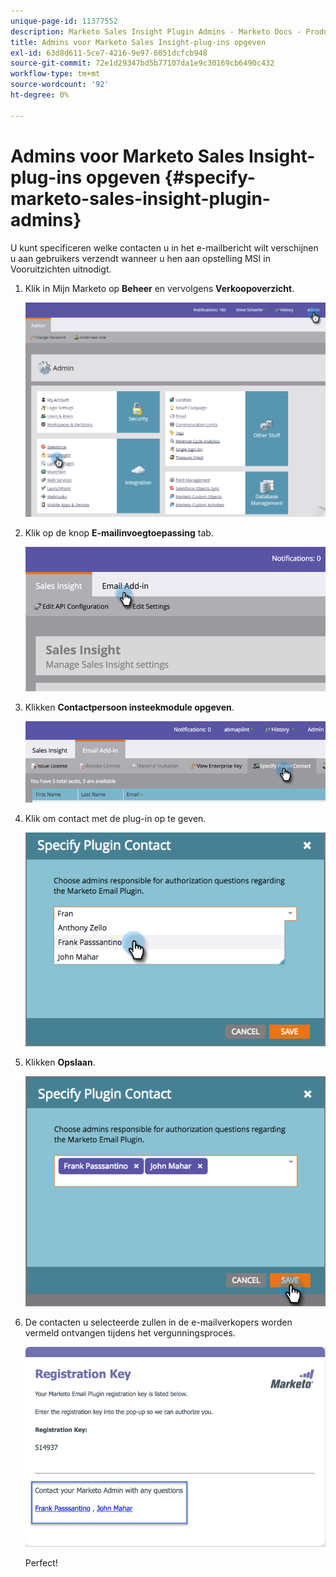 ```yaml
---
unique-page-id: 11377552
description: Marketo Sales Insight Plugin Admins - Marketo Docs - Productdocumentatie opgeven
title: Admins voor Marketo Sales Insight-plug-ins opgeven
exl-id: 63d8d611-5ce7-4216-9e97-6051dcfcb948
source-git-commit: 72e1d29347bd5b77107da1e9c30169cb6490c432
workflow-type: tm+mt
source-wordcount: '92'
ht-degree: 0%

---
```


# Admins voor Marketo Sales Insight-plug-ins opgeven {#specify-marketo-sales-insight-plugin-admins}

U kunt specificeren welke contacten u in het e-mailbericht wilt verschijnen u aan gebruikers verzendt wanneer u hen aan opstelling MSI in Vooruitzichten uitnodigt.

1. Klik in Mijn Marketo op **Beheer** en vervolgens **Verkoopoverzicht**.

   ![](assets/image2016-7-25-14-3a12-3a59.png)

1. Klik op de knop **E-mailinvoegtoepassing** tab.

   ![](assets/image2016-7-25-14-3a2-3a53.png)

1. Klikken **Contactpersoon insteekmodule opgeven**.

   ![](assets/image2016-7-25-14-3a7-3a27.png)

1. Klik om contact met de plug-in op te geven.

   ![](assets/image2016-8-25-11-3a21-3a38.png)

1. Klikken **Opslaan**.

   ![](assets/image2016-8-25-11-3a17-3a7.png)

1. De contacten u selecteerde zullen in de e-mailverkopers worden vermeld ontvangen tijdens het vergunningsproces.

   ![](assets/image2016-8-25-11-3a33-3a33.png)

   Perfect!
